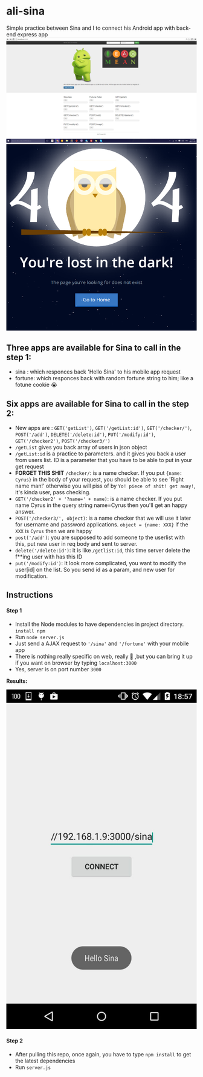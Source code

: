 # ali-sina
Simple practice between Sina and I to connect his Android app with back-end express app
![image1](docs/sina.png)
![image2](docs/sina2.png)


## Three apps are available for Sina to call in the step 1:
- sina : which responces back 'Hello Sina' to his mobile app request
- fortune: which responces back with random fortune string to him; like a fotune cookie :sob:

## Six apps are available for Sina to call in the step 2:
- New apps are : `GET('getList')`, `GET('/getList:id')`, `GET('/checker/')`, `POST('/add')`, `DELETE('/delete:id')`, `PUT('/modify:id')`, `GET('/checker2')`, `POST('/checker3/')`
- `/getList` gives you back array of users in json object
- `/getList:id` is a practice to parameters. and it gives you back a user from users list. ID is a parameter that you have to be able to put in your get request
- **FORGET THIS SHIT** `/checker/`: is a name checker. If you put `{name: Cyrus}` in the body of your request, you should be able to see  'Right name man!' otherwise you will piss of by `Yo! piece of shit! get away!`, it's kinda user, pass checking.
- `GET('/checker2' + '?name=' + name)`: is a name checker. If you put name Cyrus in the query string name=Cyrus then you'll get an happy answer.
- `POST('/checker3/', object)`: is a name checker that we will use it later for username and password applications. `object = {name: XXX}` if the `XXX` is `Cyrus` then we are happy
- `post('/add')`: you are supposed to add someone tp the userlist with this, put new user in req body and sent to server.
- `delete('/delete:id')`: it is like `/getlist:id`, this time server delete the f**ing user with has this ID
- `put('/modify:id')`: It look more complicated, you want to modify the user[id] on the list. So you send id as a param, and new user for modification.

## Instructions
#### Step 1
- Install the Node modules to have dependencies in project directory.
`install npm`
- Run `node server.js`
- Just send a AJAX request to `'/sina'` and `'/fortune'` with your mobile app
- There is nothing really specific on web, really :imp: ,but you can bring it up if you want on browser by typing `localhost:3000`
- Yes, server is on port number `3000`

**Results:**

![image1](docs/photo_2015-11-08_11-17-34.jpg)

#### Step 2
- After pulling this repo, once again, you have to type `npm install` to get the latest dependencies
- Run `server.js`




